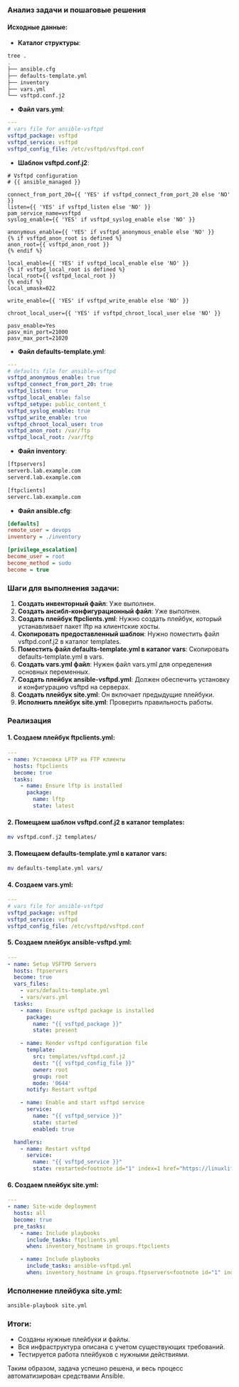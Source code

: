 
### Анализ задачи и пошаговые решения

#### Исходные данные:
- **Каталог структуры**:
```bash
tree .
.
├── ansible.cfg
├── defaults-template.yml
├── inventory
├── vars.yml
└── vsftpd.conf.j2
```

- **Файл vars.yml**:
```yaml
---
# vars file for ansible-vsftpd
vsftpd_package: vsftpd
vsftpd_service: vsftpd
vsftpd_config_file: /etc/vsftpd/vsftpd.conf
```

- **Шаблон vsftpd.conf.j2**:
```j2
# Vsftpd configuration
# {{ ansible_managed }}

connect_from_port_20={{ 'YES' if vsftpd_connect_from_port_20 else 'NO' }}
listen={{ 'YES' if vsftpd_listen else 'NO' }}
pam_service_name=vsftpd
syslog_enable={{ 'YES' if vsftpd_syslog_enable else 'NO' }}

anonymous_enable={{ 'YES' if vsftpd_anonymous_enable else 'NO' }}
{% if vsftpd_anon_root is defined %}
anon_root={{ vsftpd_anon_root }}
{% endif %}

local_enable={{ 'YES' if vsftpd_local_enable else 'NO' }}
{% if vsftpd_local_root is defined %}
local_root={{ vsftpd_local_root }}
{% endif %}
local_umask=022

write_enable={{ 'YES' if vsftpd_write_enable else 'NO' }}

chroot_local_user={{ 'YES' if vsftpd_chroot_local_user else 'NO' }}

pasv_enable=Yes
pasv_min_port=21000
pasv_max_port=21020
```

- **Файл defaults-template.yml**:
```yaml
---
# defaults file for ansible-vsftpd
vsftpd_anonymous_enable: true
vsftpd_connect_from_port_20: true
vsftpd_listen: true
vsftpd_local_enable: false
vsftpd_setype: public_content_t
vsftpd_syslog_enable: true
vsftpd_write_enable: true
vsftpd_chroot_local_user: true
vsftpd_anon_root: /var/ftp
vsftpd_local_root: /var/ftp
```

- **Файл inventory**:
```bash
[ftpservers]
serverb.lab.example.com
serverd.lab.example.com

[ftpclients]
serverc.lab.example.com
```

- **Файл ansible.cfg**:
```ini
[defaults]
remote_user = devops
inventory = ./inventory

[privilege_escalation]
become_user = root
become_method = sudo
become = true
```

### Шаги для выполнения задачи:

1. **Создать инвенторный файл**: Уже выполнен.
2. **Создать ансибл-конфигурационный файл**: Уже выполнен.
3. **Создать плейбук ftpclients.yml**: Нужно создать плейбук, который устанавливает пакет lftp на клиентские хосты.
4. **Скопировать предоставленный шаблон**: Нужно поместить файл vsftpd.conf.j2 в каталог templates.
5. **Поместить файл defaults-template.yml в каталог vars**: Скопировать defaults-template.yml в vars.
6. **Создать vars.yml файл**: Нужен файл vars.yml для определения основных переменных.
7. **Создать плейбук ansible-vsftpd.yml**: Должен обеспечить установку и конфигурацию vsftpd на серверах.
8. **Создать плейбук site.yml**: Он включает предыдущие плейбуки.
9. **Исполнить плейбук site.yml**: Проверить правильность работы.

### Реализация

#### 1. Создаем плейбук ftpclients.yml:
```yaml
---
- name: Установка LFTP на FTP клиенты
  hosts: ftpclients
  become: true
  tasks:
    - name: Ensure lftp is installed
      package:
        name: lftp
        state: latest
```

#### 2. Помещаем шаблон vsftpd.conf.j2 в каталог templates:
```bash
mv vsftpd.conf.j2 templates/
```

#### 3. Помещаем defaults-template.yml в каталог vars:
```bash
mv defaults-template.yml vars/
```

#### 4. Создаем vars.yml:
```yaml
---
# vars file for ansible-vsftpd
vsftpd_package: vsftpd
vsftpd_service: vsftpd
vsftpd_config_file: /etc/vsftpd/vsftpd.conf
```

#### 5. Создаем плейбук ansible-vsftpd.yml:
```yaml
---
- name: Setup VSFTPD Servers
  hosts: ftpservers
  become: true
  vars_files:
    - vars/defaults-template.yml
    - vars/vars.yml
  tasks:
    - name: Ensure vsftpd package is installed
      package:
        name: "{{ vsftpd_package }}"
        state: present

    - name: Render vsftpd configuration file
      template:
        src: templates/vsftpd.conf.j2
        dest: "{{ vsftpd_config_file }}"
        owner: root
        group: root
        mode: '0644'
      notify: Restart vsftpd

    - name: Enable and start vsftpd service
      service:
        name: "{{ vsftpd_service }}"
        state: started
        enabled: true

  handlers:
    - name: Restart vsftpd
      service:
        name: "{{ vsftpd_service }}"
        state: restarted​<footnote id="1" index=1 href="https://linuxlife.page/posts/15-ftp-server-ansible/" title="FTPS-сервер. Быстрая установка с помощью Ansible и vsftp"/>
```

#### 6. Создаем плейбук site.yml:
```yaml
---
- name: Site-wide deployment
  hosts: all
  become: true
  pre_tasks:
    - name: Include playbooks
      include_tasks: ftpclients.yml
      when: inventory_hostname in groups.ftpclients

    - name: Include playbooks
      include_tasks: ansible-vsftpd.yml
      when: inventory_hostname in groups.ftpservers​<footnote id="1" index=2 href="https://linuxlife.page/posts/15-ftp-server-ansible/" title="FTPS-сервер. Быстрая установка с помощью Ansible и vsftp"/>
```

### Исполнение плейбука site.yml:
```bash
ansible-playbook site.yml
```

### Итоги:
- Созданы нужные плейбуки и файлы.
- Вся инфраструктура описана с учетом существующих требований.
- Тестируется работа плейбуков с нужными действиями.

Таким образом, задача успешно решена, и весь процесс автоматизирован средствами Ansible.
